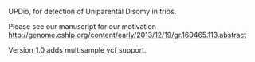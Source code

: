 UPDio, for detection of Uniparental Disomy in trios.

Please see our manuscript for our motivation
 http://genome.cshlp.org/content/early/2013/12/19/gr.160465.113.abstract

Version_1.0 adds multisample vcf support.
